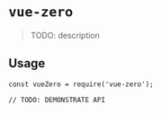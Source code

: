 # `vue-zero`

> TODO: description

## Usage

```
const vueZero = require('vue-zero');

// TODO: DEMONSTRATE API
```
